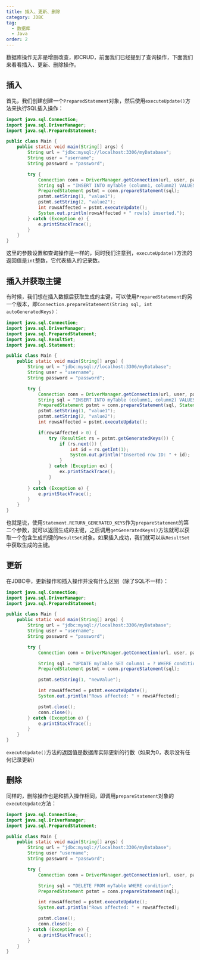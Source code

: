 ```yaml
---
title: 插入、更新、删除
category: JDBC
tag:
  - 数据库
  - Java
order: 2
---
```


数据库操作无非是增删改查，即CRUD，前面我们已经提到了查询操作，下面我们来看看插入、更新、删除操作。

## 插入

首先，我们创建创建一个`PreparedStatement`对象，然后使用`executeUpdate()`方法来执行SQL插入操作：

```java
import java.sql.Connection;
import java.sql.DriverManager;
import java.sql.PreparedStatement;

public class Main {
    public static void main(String[] args) {
        String url = "jdbc:mysql://localhost:3306/myDatabase";
        String user = "username";
        String password = "password";

        try {
            Connection conn = DriverManager.getConnection(url, user, password);
            String sql = "INSERT INTO myTable (column1, column2) VALUES (?, ?)";
            PreparedStatement pstmt = conn.prepareStatement(sql);
            pstmt.setString(1, "value1");
            pstmt.setString(2, "value2");
            int rowsAffected = pstmt.executeUpdate();
            System.out.println(rowsAffected + " row(s) inserted.");
        } catch (Exception e) {
            e.printStackTrace();
        }
    }
}
```

这里的参数设置和查询操作是一样的，同时我们注意到，`executeUpdate()`方法的返回值是`int`整数，它代表插入的记录数。

## 插入并获取主键

有时候，我们想在插入数据后获取生成的主键，可以使用`PreparedStatement`的另一个版本，即`Connection.prepareStatement(String sql, int autoGeneratedKeys)`：

```java
import java.sql.Connection;
import java.sql.DriverManager;
import java.sql.PreparedStatement;
import java.sql.ResultSet;
import java.sql.Statement;

public class Main {
    public static void main(String[] args) {
        String url = "jdbc:mysql://localhost:3306/myDatabase";
        String user = "username";
        String password = "password";

        try {
            Connection conn = DriverManager.getConnection(url, user, password);
            String sql = "INSERT INTO myTable (column1, column2) VALUES (?, ?)";
            PreparedStatement pstmt = conn.prepareStatement(sql, Statement.RETURN_GENERATED_KEYS);
            pstmt.setString(1, "value1");
            pstmt.setString(2, "value2");
            int rowsAffected = pstmt.executeUpdate();

            if(rowsAffected > 0) {
                try (ResultSet rs = pstmt.getGeneratedKeys()) {
                    if (rs.next()) {
                        int id = rs.getInt(1);
                        System.out.println("Inserted row ID: " + id);
                    }
                } catch (Exception ex) {
                    ex.printStackTrace();
                }
            }
        } catch (Exception e) {
            e.printStackTrace();
        }
    }
}
```

也就是说，使用`Statement.RETURN_GENERATED_KEYS`作为`prepareStatement`的第二个参数，就可以返回生成的主键，之后调用`getGeneratedKeys()`方法就可以获取一个包含生成的键的`ResultSet`对象。如果插入成功，我们就可以从`ResultSet`中获取生成的主键。

## 更新

在JDBC中，更新操作和插入操作并没有什么区别（除了SQL不一样）：

```java
import java.sql.Connection;
import java.sql.DriverManager;
import java.sql.PreparedStatement;

public class Main {
    public static void main(String[] args) {
        String url = "jdbc:mysql://localhost:3306/myDatabase";
        String user = "username";
        String password = "password";

        try {
            Connection conn = DriverManager.getConnection(url, user, password);

            String sql = "UPDATE myTable SET column1 = ? WHERE condition";
            PreparedStatement pstmt = conn.prepareStatement(sql);

            pstmt.setString(1, "newValue");

            int rowsAffected = pstmt.executeUpdate();
            System.out.println("Rows affected: " + rowsAffected);

            pstmt.close();
            conn.close();
        } catch (Exception e) {
            e.printStackTrace();
        }
    }
}
```

`executeUpdate()`方法的返回值是数据库实际更新的行数（如果为0，表示没有任何记录更新）

## 删除

同样的，删除操作也是和插入操作相同，即调用`prepareStatement`对象的`executeUpdate`方法：

```java
import java.sql.Connection;
import java.sql.DriverManager;
import java.sql.PreparedStatement;

public class Main {
    public static void main(String[] args) {
        String url = "jdbc:mysql://localhost:3306/myDatabase";
        String user "username";
        String password = "password";

        try {
            Connection conn = DriverManager.getConnection(url, user, password);

            String sql = "DELETE FROM myTable WHERE condition";
            PreparedStatement pstmt = conn.prepareStatement(sql);

            int rowsAffected = pstmt.executeUpdate();
            System.out.println("Rows affected: " + rowsAffected);

            pstmt.close();
            conn.close();
        } catch (Exception e) {
            e.printStackTrace();
        }
    }
}
```

